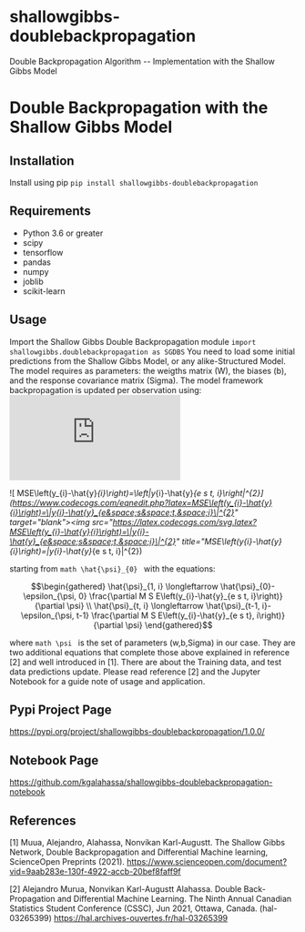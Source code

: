 
# shallowgibbs-doublebackpropagation
Double Backpropagation Algorithm -- Implementation with the Shallow Gibbs Model

# Double Backpropagation with the Shallow Gibbs Model


## Installation
Install using pip
```pip install shallowgibbs-doublebackpropagation```

## Requirements
* Python 3.6 or greater
* scipy
* tensorflow
* pandas
* numpy
* joblib
* scikit-learn

## Usage
Import the Shallow Gibbs Double Backpropagation module
```import shallowgibbs.doublebackpropagation as SGDBS```
You need to load some initial predictions from the Shallow Gibbs Model, or any alike-Structured Model.
The model requires as parameters: the weigths matrix (W), the biases (b), and the response covariance matrix (Sigma).
The model framework backpropagation is updated per observation using: ![equation](http://www.sciweavers.org/tex2img.php?eq=MSE%5Cleft%28y_%7Bi%7D-%5Chat%7By%7D_%7Bi%7D%5Cright%29%3D%5Cleft%5C%7Cy_%7Bi%7D-%5Chat%7By%7D_%7Be%20s%20t%2C%20i%7D%5Cright%5C%7C%5E%7B2%7D&bc=White&fc=Black&im=jpg&fs=12&ff=arev&edit=0)


![ MSE\left(y_{i}-\hat{y}_{i}\right)=\left\|y_{i}-\hat{y}_{e s t, i}\right\|^{2}](https://www.codecogs.com/eqnedit.php?latex=MSE\left(y_{i}-\hat{y}{i}\right)=\|y{i}-\hat{y}_{e&space;s&space;t,&space;i}\|^{2}" target="_blank"><img src="https://latex.codecogs.com/svg.latex?MSE\left(y_{i}-\hat{y}{i}\right)=\|y{i}-\hat{y}_{e&space;s&space;t,&space;i}\|^{2}" title="MSE\left(y_{i}-\hat{y}{i}\right)=\|y{i}-\hat{y}_{e s t, i}\|^{2})
 
starting from ```math \hat{\psi}_{0} ``` with the equations:

```math
\begin{gathered}
\hat{\psi}_{1, i} \longleftarrow \hat{\psi}_{0}-\epsilon_{\psi, 0} \frac{\partial M S E\left(y_{i}-\hat{y}_{e s t, i}\right)}{\partial \psi} \\
\hat{\psi}_{t, i} \longleftarrow \hat{\psi}_{t-1, i}-\epsilon_{\psi, t-1} \frac{\partial M S E\left(y_{i}-\hat{y}_{e s t}, i\right)}{\partial \psi}
\end{gathered}
```

where ```math \psi ``` is the set of parameters (w,b,Sigma) in our case. They are two additional equations that complete those above
explained in reference [2] and well introduced in [1]. There are about the Training data, and test data predictions update. Please read 
reference [2] and the Jupyter Notebook for a guide note of usage and application. 


## Pypi Project Page
 https://pypi.org/project/shallowgibbs-doublebackpropagation/1.0.0/

## Notebook Page
 https://github.com/kgalahassa/shallowgibbs-doublebackpropagation-notebook

## References
[1] Muua, Alejandro, Alahassa, Nonvikan Karl-Augustt. The Shallow Gibbs Network, Double Backpropagation and Differential Machine learning, ScienceOpen Preprints (2021).
 https://www.scienceopen.com/document?vid=9aab283e-130f-4922-accb-20bef8faff9f
 
 
[2] Alejandro Murua, Nonvikan Karl-Augustt Alahassa. Double Back-Propagation and Differential Machine Learning. The Ninth Annual Canadian Statistics Student Conference (CSSC), Jun 2021, Ottawa, Canada. (hal-03265399)
 https://hal.archives-ouvertes.fr/hal-03265399
